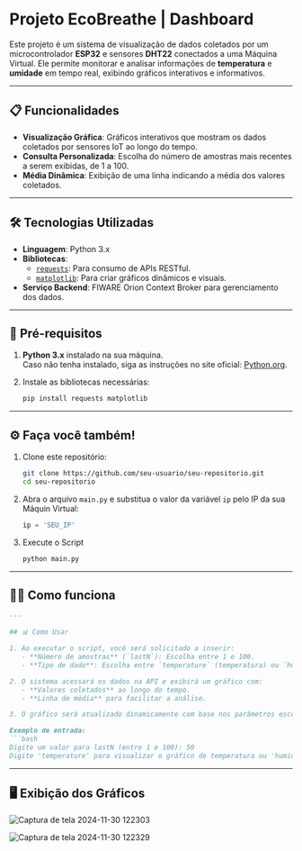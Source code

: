 # Projeto EcoBreathe | Dashboard

Este projeto é um sistema de visualização de dados coletados por um microcontrolador **ESP32** e sensores **DHT22** conectados a uma Máquina Virtual. Ele permite monitorar e analisar informações de **temperatura** e **umidade** em tempo real, exibindo gráficos interativos e informativos.

---

## 📋 Funcionalidades

- **Visualização Gráfica**: Gráficos interativos que mostram os dados coletados por sensores IoT ao longo do tempo.
- **Consulta Personalizada**: Escolha do número de amostras mais recentes a serem exibidas, de 1 a 100.
- **Média Dinâmica**: Exibição de uma linha indicando a média dos valores coletados.

---

## 🛠️ Tecnologias Utilizadas

- **Linguagem**: Python 3.x
- **Bibliotecas**:
  - [`requests`](https://pypi.org/project/requests/): Para consumo de APIs RESTful.
  - [`matplotlib`](https://matplotlib.org/): Para criar gráficos dinâmicos e visuais.
- **Serviço Backend**: FIWARE Orion Context Broker para gerenciamento dos dados.

---

## 🚀 Pré-requisitos

1. **Python 3.x** instalado na sua máquina.  
   Caso não tenha instalado, siga as instruções no site oficial: [Python.org](https://www.python.org/).

2. Instale as bibliotecas necessárias:
   ```bash
   pip install requests matplotlib

---

## ⚙️ Faça você também!

1. Clone este repositório:
   ```bash
   git clone https://github.com/seu-usuario/seu-repositorio.git
   cd seu-repositorio

2. Abra o arquivo `main.py` e substitua o valor da variável `ip` pelo IP da sua Máquin Virtual:
   ```python
   ip = 'SEU_IP'

3. Execute o Script
   ```python
   python main.py

---

## 🧑‍💻 Como funciona

```markdown
---

## 📊 Como Usar

1. Ao executar o script, você será solicitado a inserir:
   - **Número de amostras** (`lastN`): Escolha entre 1 e 100.
   - **Tipo de dado**: Escolha entre `temperature` (temperatura) ou `humidity` (umidade).

2. O sistema acessará os dados na API e exibirá um gráfico com:
   - **Valores coletados** ao longo do tempo.
   - **Linha de média** para facilitar a análise.

3. O gráfico será atualizado dinamicamente com base nos parâmetros escolhidos.

Exemplo de entrada:
```bash
Digite um valor para lastN (entre 1 e 100): 50
Digite 'temperature' para visualizar o gráfico de temperatura ou 'humidity' para o gráfico de umidade: temperature

```

---

## 🖥️ Exibição dos Gráficos
<div>
  
  ![Captura de tela 2024-11-30 122303](https://github.com/user-attachments/assets/3278d5bb-a755-456d-83ee-70c16f07fbc2)

  
  ![Captura de tela 2024-11-30 122329](https://github.com/user-attachments/assets/36db048c-acf6-40a4-aa86-22a881bd12a6)

</div>
